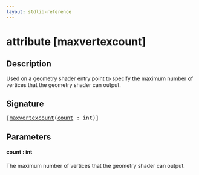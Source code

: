 ```yaml
---
layout: stdlib-reference
---
```


# attribute [maxvertexcount]

## Description

Used on a geometry shader entry point to specify the maximum number of vertices that the geometry shader can output.

## Signature

<pre>
[<a href="maxvertexcount.md">maxvertexcount</a>(<a href="maxvertexcount.md#decl-count" class="code_param">count</a> : <span class="code_keyword">int</span>)]
</pre>

## Parameters

####  <a id="decl-count"></a>count  : int
The maximum number of vertices that the geometry shader can output.



<script>
// Fix .md links to .html when on ReadTheDocs
if (window.location.hostname.includes('readthedocs') || 
    window.location.hostname.includes('rtfd.io')) {
  document.addEventListener('DOMContentLoaded', function() {
    const links = document.querySelectorAll('a');
    links.forEach(link => {
      if (link.getAttribute('href') && link.getAttribute('href').endsWith('.md')) {
        link.href = link.href.replace(/\.md($|#|\?)/, '.html$1');
      }
    });
  });
}
</script>

